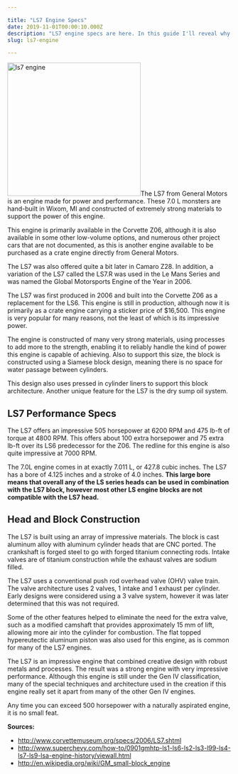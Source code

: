 ```yaml
---

title: "LS7 Engine Specs"
date: 2019-11-01T00:00:10.000Z
description: "LS7 engine specs are here. In this guide I'll reveal why this 7.0L engine is so popular among Corvette owners and streetrod fanatics. You'll want one too!"
slug: ls7-engine

---
```


<img class="alignright size-medium wp-image-745" src="http://www.hcdmag.com/wp-content/uploads/ls7_engine-300x300.jpg" alt="ls7 engine" width="300" height="300">The LS7 from General Motors is an engine made for power and performance. These 7.0 L monsters are hand-built in Wixom, MI and constructed of extremely strong materials to support the power of this engine.

This engine is primarily available in the Corvette Z06, although it is also available in some other low-volume options, and numerous other project cars that are not documented, as this is another engine available to be purchased as a crate engine directly from General Motors.

The LS7 was also offered quite a bit later in Camaro Z28. In addition, a variation of the LS7 called the LS7.R was used in the Le Mans Series and was named the Global Motorsports Engine of the Year in 2006.

The LS7 was first produced in 2006 and built into the Corvette Z06 as a replacement for the LS6. This engine is still in production, although now it is primarily as a crate engine carrying a sticker price of $16,500. This engine is very popular for many reasons, not the least of which is its impressive power.

The engine is constructed of many very strong materials, using processes to add more to the strength, enabling it to reliably handle the kind of power this engine is capable of achieving. Also to support this size, the block is constructed using a Siamese block design, meaning there is no space for water passage between cylinders.

This design also uses pressed in cylinder liners to support this block architecture. Another unique feature for the LS7 is the dry sump oil system.
<h2>LS7 Performance Specs</h2>
The LS7 offers an impressive 505 horsepower at 6200 RPM and 475 lb-ft of torque at 4800 RPM. This offers about 100 extra horsepower and 75 extra lb-ft over its LS6 predecessor for the Z06. The redline for this engine is also quite impressive at 7000 RPM.

The 7.0L engine comes in at exactly 7.011 L, or 427.8 cubic inches. The LS7 has a bore of 4.125 inches and a stroke of 4.0 inches. <strong>This large bore means that overall any of the LS series heads can be used in combination with the LS7 block, however most other LS engine blocks are not compatible with the LS7 head.</strong>
<h2>Head and Block Construction</h2>
The LS7 is built using an array of impressive materials. The block is cast aluminum alloy with aluminum cylinder heads that are CNC ported. The crankshaft is forged steel to go with forged titanium connecting rods. Intake valves are of titanium construction while the exhaust valves are sodium filled.

The LS7 uses a conventional push rod overhead valve (OHV) valve train. The valve architecture uses 2 valves, 1 intake and 1 exhaust per cylinder. Early designs were considered using a 3 valve system, however it was later determined that this was not required.

Some of the other features helped to eliminate the need for the extra valve, such as a modified camshaft that provides approximately 15 mm of lift, allowing more air into the cylinder for combustion. The flat topped hypereutectic aluminum piston was also used for this engine, as is common for many of the LS7 engines.

The LS7 is an impressive engine that combined creative design with robust metals and processes. The result was a strong engine with very impressive performance. Although this engine is still under the Gen IV classification, many of the special techniques and architecture used in the creation if this engine really set it apart from many of the other Gen IV engines.

Any time you can exceed 500 horsepower with a naturally aspirated engine, it is no small feat.

<strong>Sources:</strong>
<ul>
 	<li><a href="http://www.corvettemuseum.org/specs/2006/LS7.shtml" target="_blank" rel="noopener noreferrer">http://www.corvettemuseum.org/specs/2006/LS7.shtml</a></li>
 	<li><a href="http://www.superchevy.com/how-to/0901gmhtp-ls1-ls6-ls2-ls3-l99-ls4-ls7-ls9-lsa-engine-history/viewall.html" target="_blank" rel="noopener noreferrer">http://www.superchevy.com/how-to/0901gmhtp-ls1-ls6-ls2-ls3-l99-ls4-ls7-ls9-lsa-engine-history/viewall.html</a></li>
 	<li><a href="http://en.wikipedia.org/wiki/GM_small-block_engine" target="_blank" rel="noopener noreferrer">http://en.wikipedia.org/wiki/GM_small-block_engine</a></li>
</ul>